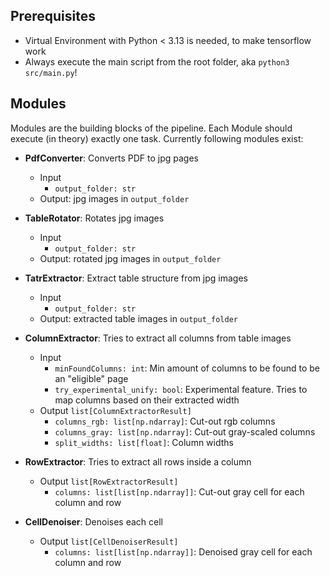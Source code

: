 ## Prerequisites 

- Virtual Environment with Python < 3.13 is needed, to make tensorflow work
- Always execute the main script from the root folder, aka `python3 src/main.py`!

## Modules
Modules are the building blocks of the pipeline. Each Module should execute (in theory) exactly one task.
Currently following modules exist:

- **PdfConverter**: Converts PDF to jpg pages
    - Input
        - `output_folder: str`
    - Output: jpg images in `output_folder`

- **TableRotator**: Rotates jpg images
    - Input
        - `output_folder: str`
    - Output: rotated jpg images in `output_folder`

- **TatrExtractor**: Extract table structure from jpg images
    - Input
        - `output_folder: str`
    - Output: extracted table images in `output_folder`

- **ColumnExtractor**: Tries to extract all columns from table images
    - Input
        - `minFoundColumns: int`: Min amount of columns to be found to be an "eligible" page
        - `try_experimental_unify: bool`: Experimental feature. Tries to map columns based on their extracted width
    - Output `list[ColumnExtractorResult]`
        - `columns_rgb: list[np.ndarray]`: Cut-out rgb columns
        - `columns_gray: list[np.ndarray]`: Cut-out gray-scaled columns
        - `split_widths: list[float]`: Column widths

- **RowExtractor**: Tries to extract all rows inside a column
    - Output `list[RowExtractorResult]`
        - `columns: list[list[np.ndarray]]`: Cut-out gray cell for each column and row

- **CellDenoiser**: Denoises each cell
    - Output `list[CellDenoiserResult]`
        - `columns: list[list[np.ndarray]]`: Denoised gray cell for each column and row
